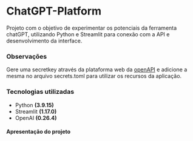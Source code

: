 # ChatGPT-Platform
Projeto com o objetivo de experimentar os potenciais da ferramenta chatGPT, utilizando Python e Streamlit para conexão com a API e desenvolvimento da interface.

### Observações
Gere uma secretkey através da plataforma web da [openAPI](https://openai.com/api/) e adicione a mesma no arquivo secrets.toml para utilizar os recursos da aplicação.

### Tecnologias utilizadas
- Python **(3.9.15)**
- Streamlit **(1.17.0)**
- OpenAI **(0.26.4)**
  
 #### Apresentação do projeto
 
 

